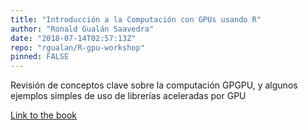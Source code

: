 ```yaml
---
title: "Introducción a la Computación con GPUs usando R"
author: "Ronald Gualán Saavedra"
date: "2018-07-14T02:57:13Z"
repo: "rgualan/R-gpu-workshop"
pinned: FALSE
---
```


Revisión de conceptos clave sobre la computación GPGPU, y algunos ejemplos simples de uso de librerías aceleradas por GPU

[Link to the book](https://bookdown.org/content/1502/)
